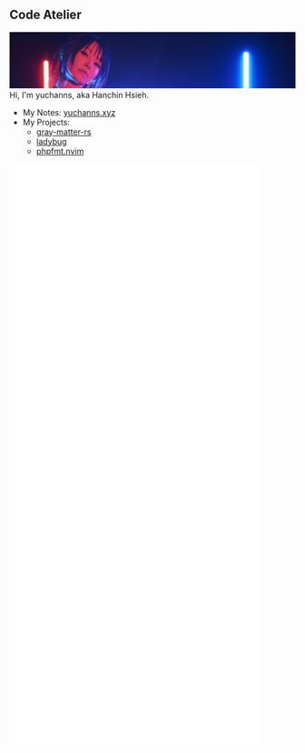 ## Code Atelier
![](./readme.png)
Hi, I'm yuchanns, aka Hanchin Hsieh.

* My Notes: [yuchanns.xyz](https://yuchanns.xyz)
* My Projects:
  * [gray-matter-rs](https://github.com/the-alchemists-of-arland/gray-matter-rs)
  * [ladybug](https://github.com/LiSALADYBUG/ladybug)
  * [phpfmt.nvim](https://github.com/yuchanns/phpfmt.nvim)

![Metrics](https://raw.githubusercontent.com/yuchanns/metrics/main/github-metrics.svg)

